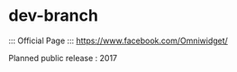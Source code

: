 # dev-branch

::: Official Page :::
https://www.facebook.com/Omniwidget/


Planned public release : 2017


